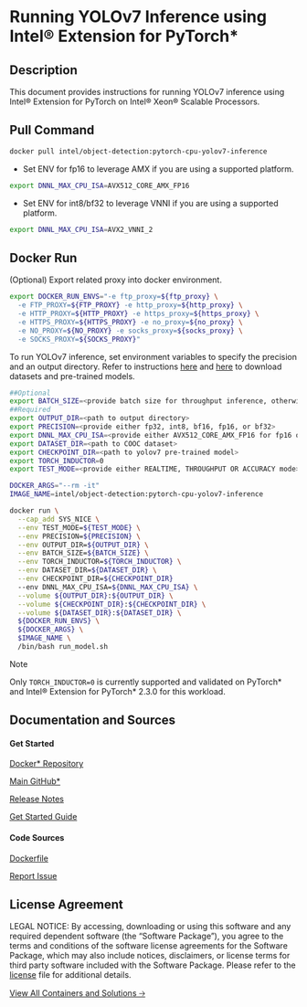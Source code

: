 # Running YOLOv7 Inference using Intel® Extension for PyTorch*

## Description 
This document provides instructions for running YOLOv7 inference using Intel® Extension for PyTorch on Intel® Xeon® Scalable Processors. 

## Pull Command

```bash
docker pull intel/object-detection:pytorch-cpu-yolov7-inference
```

* Set ENV for fp16 to leverage AMX if you are using a supported platform.

```bash
export DNNL_MAX_CPU_ISA=AVX512_CORE_AMX_FP16
```
* Set ENV for int8/bf32 to leverage VNNI if you are using a supported platform.
```bash
export DNNL_MAX_CPU_ISA=AVX2_VNNI_2
```

## Docker Run
(Optional) Export related proxy into docker environment.
```bash
export DOCKER_RUN_ENVS="-e ftp_proxy=${ftp_proxy} \
  -e FTP_PROXY=${FTP_PROXY} -e http_proxy=${http_proxy} \
  -e HTTP_PROXY=${HTTP_PROXY} -e https_proxy=${https_proxy} \
  -e HTTPS_PROXY=${HTTPS_PROXY} -e no_proxy=${no_proxy} \
  -e NO_PROXY=${NO_PROXY} -e socks_proxy=${socks_proxy} \
  -e SOCKS_PROXY=${SOCKS_PROXY}"
```
To run YOLOv7 inference, set environment variables to specify the precision and an output directory. Refer to instructions [here](./README.md#prepare-dataset) and [here](./README.md#download-pretrained-model) to download datasets and pre-trained models.

```bash
##Optional
export BATCH_SIZE=<provide batch size for throughput inference, otherwise (default: 40)>
##Required
export OUTPUT_DIR=<path to output directory>
export PRECISION=<provide either fp32, int8, bf16, fp16, or bf32>
export DNNL_MAX_CPU_ISA=<provide either AVX512_CORE_AMX_FP16 for fp16 or AVX2_VNNI_2 for int8/bf32 if supported by platform>
export DATASET_DIR=<path to COOC dataset>
export CHECKPOINT_DIR=<path to yolov7 pre-trained model>
export TORCH_INDUCTOR=0
export TEST_MODE=<provide either REALTIME, THROUGHPUT OR ACCURACY mode>

DOCKER_ARGS="--rm -it"
IMAGE_NAME=intel/object-detection:pytorch-cpu-yolov7-inference

docker run \
  --cap_add SYS_NICE \
  --env TEST_MODE=${TEST_MODE} \
  --env PRECISION=${PRECISION} \
  --env OUTPUT_DIR=${OUTPUT_DIR} \
  --env BATCH_SIZE=${BATCH_SIZE} \
  --env TORCH_INDUCTOR=${TORCH_INDUCTOR} \
  --env DATASET_DIR=${DATASET_DIR} \
  --env CHECKPOINT_DIR=${CHECKPOINT_DIR}
  --env DNNL_MAX_CPU_ISA=${DNNL_MAX_CPU_ISA} \
  --volume ${OUTPUT_DIR}:${OUTPUT_DIR} \
  --volume ${CHECKPOINT_DIR}:${CHECKPOINT_DIR} \
  --volume ${DATASET_DIR}:${DATASET_DIR} \
  ${DOCKER_RUN_ENVS} \
  ${DOCKER_ARGS} \
  $IMAGE_NAME \
  /bin/bash run_model.sh
```

> [!NOTE]
> Only `TORCH_INDUCTOR=0` is currently supported and validated on PyTorch* and Intel® Extension for PyTorch* 2.3.0 for this workload.

## Documentation and Sources
#### Get Started​
[Docker* Repository](https://hub.docker.com/r/intel/object-detection)


[Main GitHub*](https://github.com/IntelAI/models)

[Release Notes](https://github.com/IntelAI/models/releases)

[Get Started Guide](https://github.com/IntelAI/models/blob/master/quickstart/quickstart/object_detection/pytorch/yolov7/inference/cpu/CONTAINER.md)

#### Code Sources
[Dockerfile](https://github.com/IntelAI/models/tree/master/docker/pyt-cpu)

[Report Issue](https://community.intel.com/t5/Intel-Optimized-AI-Frameworks/bd-p/optimized-ai-frameworks)

## License Agreement
LEGAL NOTICE: By accessing, downloading or using this software and any required dependent software (the “Software Package”), you agree to the terms and conditions of the software license agreements for the Software Package, which may also include notices, disclaimers, or license terms for third party software included with the Software Package. Please refer to the [license](https://github.com/IntelAI/models/tree/master/third_party) file for additional details.

[View All Containers and Solutions 🡢](https://www.intel.com/content/www/us/en/developer/tools/software-catalog/containers.html?s=Newest)
